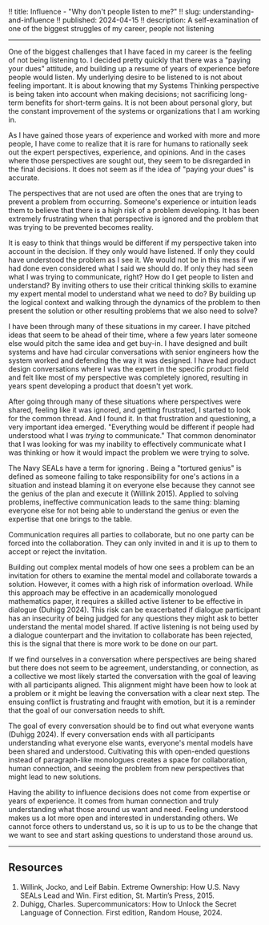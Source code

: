 !! title: Influence - "Why don't people listen to me?"
!! slug: understanding-and-influence
!! published: 2024-04-15
!! description: A self-examination of one of the biggest struggles of my career, people not listening

---

One of the biggest challenges that I have faced in my career is the feeling of not being listening
to. I decided pretty quickly that there was a "paying your dues" attitude, and building up a resume
of years of experience before people would listen. My underlying desire to be listened to is not
about feeling important. It is about knowing that my Systems Thinking perspective is being taken
into account when making decisions; not sacrificing long-term benefits for short-term gains. It is
not been about personal glory, but the constant improvement of the systems or organizations that I
am working in. 

As I have gained those years of experience and worked with more and more people, I have come to
realize that it is rare for humans to rationally seek out the expert perspectives, experience, and
opinions. And in the cases where those perspectives are sought out, they seem to be disregarded in
the final decisions. It does not seem as if the idea of "paying your dues" is accurate.

The perspectives that are not used are often the ones that are trying to prevent a problem from
occurring. Someone's experience or intuition leads them to believe that there is a high risk of a
problem developing. It has been extremely frustrating when that perspective is ignored and the
problem that was trying to be prevented becomes reality.

It is easy to think that things would be different if my perspective taken into account in the
decision. If they only would have listened. If only they could have understood the problem as I see
it. We would not be in this mess if we had done even considered what I said we should do. If only
they had seen what I was trying to communicate, right? How do I get people to listen and understand?
By inviting others to use their critical thinking skills to examine my expert mental model to
understand what we need to do? By building up the logical context and walking through the dynamics
of the problem to then present the solution or other resulting problems that we also need to solve? 

I have been through many of these situations in my career. I have pitched ideas that seem to be
ahead of their time, where a few years later someone else would pitch the same idea and get buy-in.
I have designed and built systems and have had circular conversations with senior engineers how the
system worked and defending the way it was designed. I have had product design conversations where I
was the expert in the specific product field and felt like most of my perspective was completely
ignored, resulting in years spent developing a product that doesn't yet work.

After going through many of these situations where perspectives were shared, feeling like it was
ignored, and getting frustrated, I started to look for the common thread. And I found it. In that
frustration and questioning, a very important idea emerged. "Everything would be different if people
had understood what I was _trying_ to communicate." That common denominator that I was looking for
was my inability to effectively communicate what I was thinking or how it would impact the problem
we were trying to solve.

The Navy SEALs have a term for ignoring . Being a "tortured genius" is defined as someone failing to
take responsibility for one's actions in a situation and instead blaming it on everyone else because
they cannot see the genius of the plan and execute it (Willink 2015). Applied to solving problems,
ineffective communication leads to the same thing: blaming everyone else for not being able to
understand the genius or even the expertise that one brings to the table. 

Communication requires all parties to collaborate, but no one party can be forced into the
collaboration. They can only invited in and it is up to them to accept or reject the invitation. 

Building out complex mental models of how one sees a problem can be an invitation for others to
examine the mental model and collaborate towards a solution. However, it comes with a high risk of
information overload. While this approach may be effective in an academically monologued mathematics
paper, it requires a skilled active listener to be effective in dialogue (Duhigg 2024). This risk
can be exacerbated if dialogue participant has an insecurity of being judged for any questions they
might ask to better understand the mental model shared. If active listening is not being used by a
dialogue counterpart and the invitation to collaborate has been rejected, this is the signal that
there is more work to be done on our part. 

If we find ourselves in a conversation where perspectives are being shared but there does not seem
to be agreement, understanding, or connection, as a collective we most likely started the
conversation with the goal of leaving with all participants aligned. This alignment might have been
how to look at a problem or it might be leaving the conversation with a clear next step. The ensuing
conflict is frustrating and fraught with emotion, but it is a reminder that the goal of our
conversation needs to shift.

The goal of every conversation should be to find out what everyone wants (Duhigg 2024). If every
conversation ends with all participants understanding what everyone else wants, everyone's mental
models have been shared and understood. Cultivating this with open-ended questions instead of
paragraph-like monologues creates a space for collaboration, human connection, and seeing the
problem from new perspectives that might lead to new solutions.

Having the ability to influence decisions does not come from expertise or years of experience. It
comes from human connection and truly understanding what those around us want and need. Feeling
understood makes us a lot more open and interested in understanding others. We cannot force others
to understand us, so it is up to us to be the change that we want to see and start asking questions
to understand those around us.

---

## Resources

1. Willink, Jocko, and Leif Babin. Extreme Ownership: How U.S. Navy SEALs Lead and Win. First edition, St. Martin’s Press, 2015.
2. Duhigg, Charles. Supercommunicators: How to Unlock the Secret Language of Connection. First edition, Random House, 2024.
